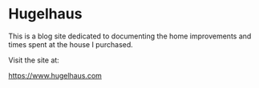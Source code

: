 # Hugelhaus

This is a blog site dedicated to documenting the home improvements and times spent at the house I purchased.


Visit the site at:

https://www.hugelhaus.com
